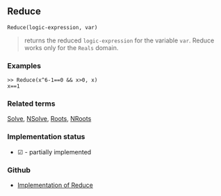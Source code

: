 ## Reduce

```
Reduce(logic-expression, var)
```

> returns the reduced `logic-expression` for the variable `var`. Reduce works only for the `Reals` domain.

### Examples

```
>> Reduce(x^6-1==0 && x>0, x)
x==1
```

### Related terms 
[Solve](Solve.md), [NSolve](NSolve.md), [Roots](Roots.md), [NRoots](NRoots.md)  






### Implementation status

* &#x2611; - partially implemented

### Github

* [Implementation of Reduce](https://github.com/axkr/symja_android_library/blob/master/symja_android_library/matheclipse-core/src/main/java/org/matheclipse/core/reflection/system/Reduce.java#L17) 
